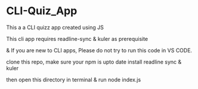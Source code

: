 # CLI-Quiz_App
This a a CLI quizz app created using JS

This  cli app requires readline-sync & kuler as prerequisite


& If you are new to CLI apps, Please do not try to run this code in VS CODE. 

clone this repo, 
make sure your npm is upto date
install readline sync & kuler

then open this directory in terminal & run node index.js

